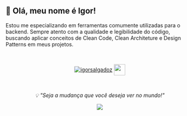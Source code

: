 ## 👋 Olá, meu nome é Igor!

Estou me especializando em ferramentas comumente utilizadas para o backend. Sempre atento com a qualidade e legibilidade do código, buscando aplicar conceitos de Clean Code, Clean Architeture e Design Patterns em meus projetos.


<div>
</br>

  <p align="center">
  <a href="https://www.linkedin.com/in/igorsalgadoz/" target="blank"><img align="center" src="https://skillicons.dev/icons?i=linkedin" alt="igorsalgadoz" /></a>
  <a href="mailto:salgado.igor.is@outlook.com"><img align="center" src="https://imgur.com/WPgAIiz.png" height="30" width="30"/></a>
</div>
</br>

<p align="center"><em>💡 "Seja a mudança que você deseja ver no mundo!"</em>
</br>
<div>

  <p align="center">
  <a href="https://skillicons.dev">
    <img src="https://skillicons.dev/icons?i=php,laravel,python,django,js,vue,gcp,aws,git,kubernetes,docker,linux,mysql,mongodb" />
  </a>
</p>
</div>



